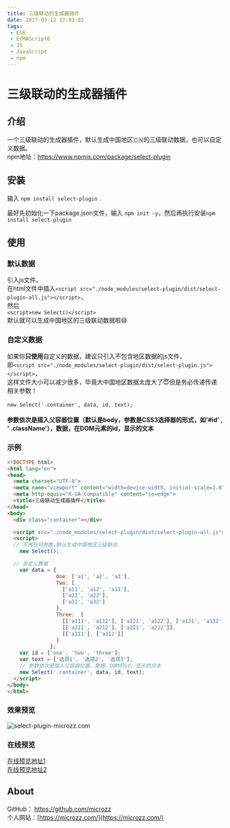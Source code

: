 ```yaml
---
title: 三级联动的生成器插件
date: 2017-03-12 17:03:01
tags:
 - ES6
 - ECMAScript6
 - JS
 - JavaScript
 - npm
---
```

# 三级联动的生成器插件
## 介绍
一个三级联动的生成器插件，默认生成中国地区🇨🇳的三级联动数据，也可以自定义数据。  
npm地址：https://www.npmjs.com/package/select-plugin

## 安装
输入 `npm install select-plugin` .  

最好先初始化一下package.json文件，输入 `npm init -y`，然后再执行安装`npm install select-plugin`

## 使用
### **默认数据**
 引入js文件。  
 在html文件中插入`<script src="./node_modules/select-plugin/dist/select-plugin-all.js"></script>`，  
 然后  
 `<script>new Select()</script>`  
 默认就可以生成中国地区的三级联动数据啦😄

### **自定义数据**
如果你**只使用**自定义的数据，建议只引入不包含地区数据的js文件，  
即`<script src="./node_modules/select-plugin/dist/select-plugin.js"></script>`，  
这样文件大小可以减少很多，毕竟大中国地区数据太庞大了😇但是务必传递传递相关参数！<br/>  
`new Select('.container', data, id, text);` <br/>  
**参数依次是插入父容器位置（默认是body，参数是CSS3选择器的形式，如'#id' , ' .className'），数据，在DOM元素的id，显示的文本**

### 示例

```html
<!DOCTYPE html>
<html lang="en">
<head>
  <meta charset="UTF-8">
  <meta name="viewport" content="width=device-width, initial-scale=1.0">
  <meta http-equiv="X-UA-Compatible" content="ie=edge">
  <title>三级联动生成器插件</title>
</head>
<body>
  <div class="container"></div>

  <script src="./node_modules/select-plugin/dist/select-plugin-all.js"></script>
  <script>
  // 不传任何参数,默认生成中国地区三级联动
    new Select();

  // 自定义数据
    var data = {
                One: ['a1', 'a2', 'a3'],
                Two: [
                  ['a11', 'a12', 'a13'],
                  ['a21', 'a22'],
                  ['a31', 'a32']
                ],
                Three:  [
                  [['a111', 'a112'], ['a121', 'a122'], ['a131', 'a132']],
                  [['a211', 'a212'], ['a221', 'a222']],
                  [['a311'], ['a312']]
                ]
              };
    var id = ['one', 'two', 'three'];
    var text = ['选项1', '选项2', '选项3'];
    // 参数依次是插入父容器位置，数据，DOM的id，显示的文本
    new Select('.container', data, id, text);
  </script>
</body>
</html>
```

### 效果预览
![select-plugin-microzz.com](https://icdn.microzz.com/20170312_select_plugin/preview.png)

### 在线预览
[在线预览地址1](https://microzz.github.io/select-plugin/)  
[在线预览地址2](http://microzz.cn/select-plugin/)

## About
GitHub： https://github.com/microzz  <br/>
个人网站：[https://microzz.com/](https://microzz.com/)




